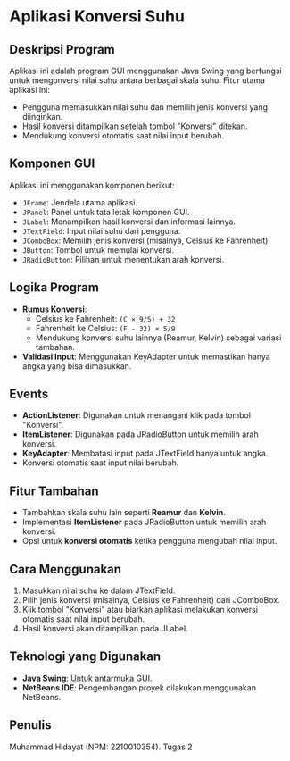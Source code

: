 # Aplikasi Konversi Suhu

## Deskripsi Program
Aplikasi ini adalah program GUI menggunakan Java Swing yang berfungsi untuk mengonversi nilai suhu antara berbagai skala suhu. Fitur utama aplikasi ini:

- Pengguna memasukkan nilai suhu dan memilih jenis konversi yang diinginkan.
- Hasil konversi ditampilkan setelah tombol "Konversi" ditekan.
- Mendukung konversi otomatis saat nilai input berubah.

## Komponen GUI
Aplikasi ini menggunakan komponen berikut:

- `JFrame`: Jendela utama aplikasi.
- `JPanel`: Panel untuk tata letak komponen GUI.
- `JLabel`: Menampilkan hasil konversi dan informasi lainnya.
- `JTextField`: Input nilai suhu dari pengguna.
- `JComboBox`: Memilih jenis konversi (misalnya, Celsius ke Fahrenheit).
- `JButton`: Tombol untuk memulai konversi.
- `JRadioButton`: Pilihan untuk menentukan arah konversi.

## Logika Program
- **Rumus Konversi**:
  - Celsius ke Fahrenheit: `(C × 9/5) + 32`
  - Fahrenheit ke Celsius: `(F - 32) × 5/9`
  - Mendukung konversi suhu lainnya (Reamur, Kelvin) sebagai variasi tambahan.
- **Validasi Input**: Menggunakan KeyAdapter untuk memastikan hanya angka yang bisa dimasukkan.

## Events
- **ActionListener**: Digunakan untuk menangani klik pada tombol "Konversi".
- **ItemListener**: Digunakan pada JRadioButton untuk memilih arah konversi.
- **KeyAdapter**: Membatasi input pada JTextField hanya untuk angka.
- Konversi otomatis saat input nilai berubah.

## Fitur Tambahan
- Tambahkan skala suhu lain seperti **Reamur** dan **Kelvin**.
- Implementasi **ItemListener** pada JRadioButton untuk memilih arah konversi.
- Opsi untuk **konversi otomatis** ketika pengguna mengubah nilai input.

## Cara Menggunakan
1. Masukkan nilai suhu ke dalam JTextField.
2. Pilih jenis konversi (misalnya, Celsius ke Fahrenheit) dari JComboBox.
3. Klik tombol "Konversi" atau biarkan aplikasi melakukan konversi otomatis saat nilai input berubah.
4. Hasil konversi akan ditampilkan pada JLabel.

## Teknologi yang Digunakan
- **Java Swing**: Untuk antarmuka GUI.
- **NetBeans IDE**: Pengembangan proyek dilakukan menggunakan NetBeans.

## Penulis
Muhammad Hidayat (NPM: 2210010354).
Tugas 2
